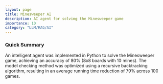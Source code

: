 ```yaml
---
layout: page
title: Minesweeper AI
description: AI agent for solving the Minesweeper game
importance: 10
category: "LLM/RAG/AI"
---
```


### Quick Summary
An intelligent agent was implemented in Python to solve the Minesweeper game, achieving an accuracy of 80% (8x8 boards with 10 mines). The model checking method was optimized using a recursive backtracking algorithm, resulting in an average running time reduction of 79% across 100 games.
